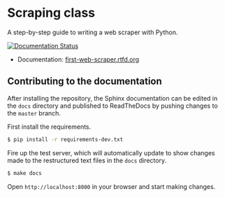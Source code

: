 # Scraping class

A step-by-step guide to writing a web scraper with Python.

[![Documentation Status](https://readthedocs.org/projects/first-web-scraper/badge/?version=latest)](https://readthedocs.org/projects/first-web-scraper/?badge=latest)

* Documentation: [first-web-scraper.rtfd.org](http://first-web-scraper.readthedocs.org/en/latest/)

## Contributing to the documentation

After installing the repository, the Sphinx documentation can be edited in the
``docs`` directory and published to ReadTheDocs by pushing changes to the ``master`` branch.

First install the requirements.

```bash
$ pip install -r requirements-dev.txt
```

Fire up the test server, which will automatically update to show changes made
to the restructured text files in the ``docs`` directory.

```bash
$ make docs
```

Open ``http://localhost:8000`` in your browser and start making changes.